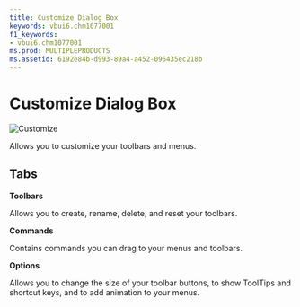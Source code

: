 ```yaml
---
title: Customize Dialog Box
keywords: vbui6.chm1077001
f1_keywords:
- vbui6.chm1077001
ms.prod: MULTIPLEPRODUCTS
ms.assetid: 6192e84b-d993-89a4-a452-096435ec218b
---
```



# Customize Dialog Box


![Customize](images/customtb_ZA01201593.gif)



Allows you to customize your toolbars and menus.

## Tabs

 **Toolbars**

Allows you to create, rename, delete, and reset your toolbars.

 **Commands**

Contains commands you can drag to your menus and toolbars.

 **Options**

Allows you to change the size of your toolbar buttons, to show ToolTips and shortcut keys, and to add animation to your menus.


